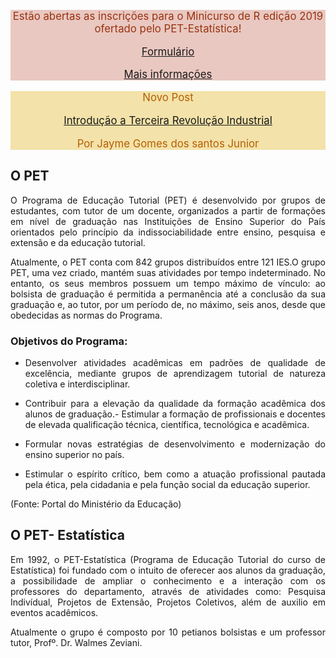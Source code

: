 <div class="alert alert-success" style="font-size:120%; font-weight: normal; color: #931;
background-color: #e9c8c1; border-color: #cb703f;">
<center>

Estão abertas as inscrições para o Minicurso de R edição 2019 ofertado pelo PET-Estatística!</br>

<a href="https://forms.gle/kxv93szA6aWJDNd6A">Formulário</a></br>

<a href="../site/minicurso_r_2019">Mais informações</a></br>

</center>
</div>

<div class="alert alert-success" style="font-size:120%; font-weight: normal; color: #B45F04;
background-color: #F3E2A9; border-color:#FE9A2E ;">
<center>

Novo Post</br>

<a href="download/postJAYME.html">Introdução a Terceira Revolução Industrial</a></br>

Por Jayme Gomes dos santos Junior


</center>
</div>

 
## O PET

<p align="justify">O Programa de Educação Tutorial (PET) é desenvolvido 
por grupos de estudantes, com tutor de um docente, organizados a partir 
de formações em nível de graduação nas Instituições de Ensino Superior do
País orientados pelo princípio da indissociabilidade entre ensino, pesquisa 
e extensão e da educação tutorial.</p>

<p align="justify">Atualmente, o PET conta com 842 grupos distribuídos entre 
121 IES.O grupo PET, uma vez criado, mantém suas atividades por tempo indeterminado.
No entanto, os seus membros possuem um tempo máximo de vínculo: ao bolsista
de graduação é permitida a permanência até a conclusão da sua graduação e,
ao tutor, por um período de, no máximo, seis anos, desde que obedecidas as
normas do Programa.</p>

### Objetivos do Programa:

- <p align="justify">Desenvolver atividades acadêmicas em padrões de qualidade 
  de excelência, mediante grupos de aprendizagem tutorial de natureza coletiva 
  e interdisciplinar.</p>
- <p align="justify">Contribuir para a elevação da qualidade da formação 
  acadêmica dos alunos de graduação.- Estimular a formação de profissionais 
  e docentes de elevada qualificação técnica, científica, tecnológica e acadêmica.</p>
- <p align="justify">Formular novas estratégias de desenvolvimento e modernização 
  do ensino superior no país.</p>
- <p align="justify">Estimular o espírito crítico, bem como a atuação profissional 
  pautada pela ética, pela cidadania e pela função social da educação superior.</p>
  
(Fonte: Portal do Ministério da Educação)

## O PET- Estatística

<p align="justify">Em 1992, o PET-Estatística (Programa de Educação Tutorial 
do curso de Estatística) foi fundado com o intuito de oferecer aos alunos 
da graduação, a possibilidade de ampliar o conhecimento e a interação com 
os professores do departamento, através de atividades como: Pesquisa Indivídual, 
Projetos de Extensão, Projetos Coletivos, além de auxilio em eventos acadêmicos.</p>  
    
<p align="justify">Atualmente o grupo é composto por 10 petianos bolsistas 
e um professor tutor, Profº. Dr. Walmes Zeviani.</p>
